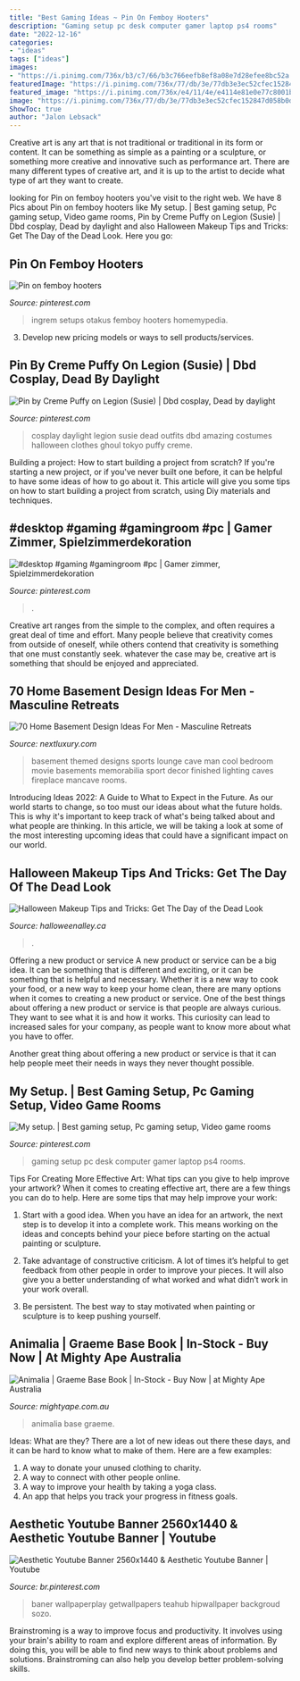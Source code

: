 ```yaml
---
title: "Best Gaming Ideas ~ Pin On Femboy Hooters"
description: "Gaming setup pc desk computer gamer laptop ps4 rooms"
date: "2022-12-16"
categories:
- "ideas"
tags: ["ideas"]
images:
- "https://i.pinimg.com/736x/b3/c7/66/b3c766eefb8ef8a08e7d28efee8bc52a.jpg"
featuredImage: "https://i.pinimg.com/736x/77/db/3e/77db3e3ec52cfec152847d058b0d32a3.jpg"
featured_image: "https://i.pinimg.com/736x/e4/11/4e/e4114e81e0e77c8001b92a11b8a003e7.jpg"
image: "https://i.pinimg.com/736x/77/db/3e/77db3e3ec52cfec152847d058b0d32a3.jpg"
ShowToc: true
author: "Jalon Lebsack"
---
```



Creative art is any art that is not traditional or traditional in its form or content. It can be something as simple as a painting or a sculpture, or something more creative and innovative such as performance art. There are many different types of creative art, and it is up to the artist to decide what type of art they want to create.

	

		
looking for Pin on femboy hooters you've visit to the right web. We have 8 Pics about Pin on femboy hooters like My setup. | Best gaming setup, Pc gaming setup, Video game rooms, Pin by Creme Puffy on Legion (Susie) | Dbd cosplay, Dead by daylight and also Halloween Makeup Tips and Tricks: Get The Day of the Dead Look. Here you go:
		
    
## Pin On Femboy Hooters

<img loading=lazy src="https://i.pinimg.com/736x/77/db/3e/77db3e3ec52cfec152847d058b0d32a3.jpg" onerror="this.onerror=null;this.src='https://tse2.mm.bing.net/th?id=OIP.-zklE7wXOFVw-4UfwTVanAHaJ3&amp;pid=15.1';" alt="Pin on femboy hooters">

_Source: pinterest.com_

>ingrem setups otakus femboy hooters homemypedia. 

	

3. Develop new pricing models or ways to sell products/services.

    
## Pin By Creme Puffy On Legion (Susie) | Dbd Cosplay, Dead By Daylight

<img loading=lazy src="https://i.pinimg.com/736x/b3/c7/66/b3c766eefb8ef8a08e7d28efee8bc52a.jpg" onerror="this.onerror=null;this.src='https://tse1.mm.bing.net/th?id=OIP.KM5w1dqQ2LJYLW4jM3jZqAHaJ3&amp;pid=15.1';" alt="Pin by Creme Puffy on Legion (Susie) | Dbd cosplay, Dead by daylight">

_Source: pinterest.com_

>cosplay daylight legion susie dead outfits dbd amazing costumes halloween clothes ghoul tokyo puffy creme. 

	

Building a project: How to start building a project from scratch?
If you're starting a new project, or if you've never built one before, it can be helpful to have some ideas of how to go about it. This article will give you some tips on how to start building a project from scratch, using Diy materials and techniques.

    
## #desktop #gaming #gamingroom #pc | Gamer Zimmer, Spielzimmerdekoration

<img loading=lazy src="https://i.pinimg.com/736x/0c/38/c7/0c38c7c3753131d89ddc7999e3c300c5.jpg" onerror="this.onerror=null;this.src='https://tse1.mm.bing.net/th?id=OIP.e4Lr2S9tScKhEVzUODbTMwHaKM&amp;pid=15.1';" alt="#desktop #gaming #gamingroom #pc | Gamer zimmer, Spielzimmerdekoration">

_Source: pinterest.com_

>. 

	

Creative art ranges from the simple to the complex, and often requires a great deal of time and effort. Many people believe that creativity comes from outside of oneself, while others contend that creativity is something that one must constantly seek. whatever the case may be, creative art is something that should be enjoyed and appreciated.

    
## 70 Home Basement Design Ideas For Men - Masculine Retreats

<img loading=lazy src="http://nextluxury.com/wp-content/uploads/fireplace-basement-movie-room-lounge-ideas-sports-themed.jpg" onerror="this.onerror=null;this.src='https://tse3.mm.bing.net/th?id=OIP.Eo0i4Frrgn7VP4POzAWvvwHaJ4&amp;pid=15.1';" alt="70 Home Basement Design Ideas For Men - Masculine Retreats">

_Source: nextluxury.com_

>basement themed designs sports lounge cave man cool bedroom movie basements memorabilia sport decor finished lighting caves fireplace mancave rooms. 

	

Introducing Ideas 2022: A Guide to What to Expect in the Future. As our world starts to change, so too must our ideas about what the future holds. This is why it's important to keep track of what's being talked about and what people are thinking. In this article, we will be taking a look at some of the most interesting upcoming ideas that could have a significant impact on our world.

    
## Halloween Makeup Tips And Tricks: Get The Day Of The Dead Look

<img loading=lazy src="http://halloweenalley.ca/wp-content/uploads/2016/10/day-of-the-dead-makeup-tips-1.jpg" onerror="this.onerror=null;this.src='https://tse2.mm.bing.net/th?id=OIP.B2S0cNkmxJGo_sJhhEBXAQHaIp&amp;pid=15.1';" alt="Halloween Makeup Tips and Tricks: Get The Day of the Dead Look">

_Source: halloweenalley.ca_

>. 

	

Offering a new product or service
A new product or service can be a big idea. It can be something that is different and exciting, or it can be something that is helpful and necessary. Whether it is a new way to cook your food, or a new way to keep your home clean, there are many options when it comes to creating a new product or service. 
One of the best things about offering a new product or service is that people are always curious. They want to see what it is and how it works. This curiosity can lead to increased sales for your company, as people want to know more about what you have to offer. 

Another great thing about offering a new product or service is that it can help people meet their needs in ways they never thought possible.

    
## My Setup. | Best Gaming Setup, Pc Gaming Setup, Video Game Rooms

<img loading=lazy src="https://i.pinimg.com/736x/e4/11/4e/e4114e81e0e77c8001b92a11b8a003e7.jpg" onerror="this.onerror=null;this.src='https://tse2.mm.bing.net/th?id=OIP.RuU-J9kte1EGFyWU5_JuAgHaJ3&amp;pid=15.1';" alt="My setup. | Best gaming setup, Pc gaming setup, Video game rooms">

_Source: pinterest.com_

>gaming setup pc desk computer gamer laptop ps4 rooms. 

	

Tips For Creating More Effective Art: What tips can you give to help improve your artwork?
When it comes to creating effective art, there are a few things you can do to help. Here are some tips that may help improve your work: 
1. Start with a good idea. When you have an idea for an artwork, the next step is to develop it into a complete work. This means working on the ideas and concepts behind your piece before starting on the actual painting or sculpture. 

2. Take advantage of constructive criticism. A lot of times it’s helpful to get feedback from other people in order to improve your pieces. It will also give you a better understanding of what worked and what didn’t work in your work overall. 

3. Be persistent. The best way to stay motivated when painting or sculpture is to keep pushing yourself.

    
## Animalia | Graeme Base Book | In-Stock - Buy Now | At Mighty Ape Australia

<img loading=lazy src="https://d3fa68hw0m2vcc.cloudfront.net/1ad/4588734.jpeg" onerror="this.onerror=null;this.src='https://tse1.mm.bing.net/th?id=OIP.2EKZMw0BIyJvHFP4Fq4dmADVEk&amp;pid=15.1';" alt="Animalia | Graeme Base Book | In-Stock - Buy Now | at Mighty Ape Australia">

_Source: mightyape.com.au_

>animalia base graeme. 

	

Ideas: What are they?
There are a lot of new ideas out there these days, and it can be hard to know what to make of them. Here are a few examples:
1. A way to donate your unused clothing to charity.
2. A way to connect with other people online.
3. A way to improve your health by taking a yoga class.
4. An app that helps you track your progress in fitness goals.

    
## Aesthetic Youtube Banner 2560x1440 &amp; Aesthetic Youtube Banner | Youtube

<img loading=lazy src="https://i.pinimg.com/736x/15/b7/a1/15b7a1e15b729ce8651d0e781bebd46d.jpg" onerror="this.onerror=null;this.src='https://tse3.mm.bing.net/th?id=OIP.Q4iHjtMWPztNer8S_B-bAAHaEK&amp;pid=15.1';" alt="Aesthetic Youtube Banner 2560x1440 &amp; Aesthetic Youtube Banner | Youtube">

_Source: br.pinterest.com_

>baner wallpaperplay getwallpapers teahub hipwallpaper backgroud sozo. 

	

Brainstroming is a way to improve focus and productivity. It involves using your brain's ability to roam and explore different areas of information. By doing this, you will be able to find new ways to think about problems and solutions. Brainstroming can also help you develop better problem-solving skills.


